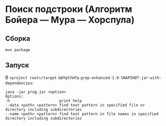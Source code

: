 # Поиск подстроки (Алгоритм Бойера — Мура — Хорспула)

## Сборка

```
mvn package
```

## Запуск

В ```<project root>/target``` запустить ```grep-enhanced-1.0-SNAPSHOT-jar-with-dependencies```:
```
java -jar prog.jar <option>
Options:
-h                      print help
--data <path> <pattern> find text pattern in specified file or directory including subdirectories
--name <path> <pattern> find text pattern in file names in specified directory including subdirectories
```
